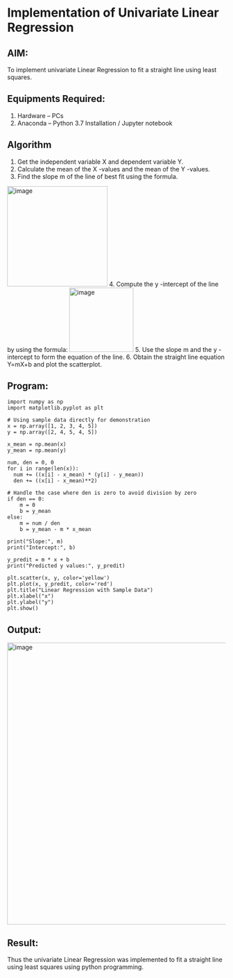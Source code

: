# Implementation of Univariate Linear Regression
## AIM:
To implement univariate Linear Regression to fit a straight line using least squares.

## Equipments Required:
1. Hardware – PCs
2. Anaconda – Python 3.7 Installation / Jupyter notebook

## Algorithm
1. Get the independent variable X and dependent variable Y.
2. Calculate the mean of the X -values and the mean of the Y -values.
3. Find the slope m of the line of best fit using the formula. 
<img width="231" alt="image" src="https://user-images.githubusercontent.com/93026020/192078527-b3b5ee3e-992f-46c4-865b-3b7ce4ac54ad.png">
4. Compute the y -intercept of the line by using the formula:
<img width="148" alt="image" src="https://user-images.githubusercontent.com/93026020/192078545-79d70b90-7e9d-4b85-9f8b-9d7548a4c5a4.png">
5. Use the slope m and the y -intercept to form the equation of the line.
6. Obtain the straight line equation Y=mX+b and plot the scatterplot.

## Program:
```
import numpy as np
import matplotlib.pyplot as plt

# Using sample data directly for demonstration
x = np.array([1, 2, 3, 4, 5])
y = np.array([2, 4, 5, 4, 5])

x_mean = np.mean(x)
y_mean = np.mean(y)

num, den = 0, 0
for i in range(len(x)):
  num += ((x[i] - x_mean) * (y[i] - y_mean))
  den += ((x[i] - x_mean)**2)

# Handle the case where den is zero to avoid division by zero
if den == 0:
    m = 0
    b = y_mean
else:
    m = num / den
    b = y_mean - m * x_mean

print("Slope:", m)
print("Intercept:", b)

y_predit = m * x + b
print("Predicted y values:", y_predit)

plt.scatter(x, y, color='yellow')
plt.plot(x, y_predit, color='red')
plt.title("Linear Regression with Sample Data")
plt.xlabel("x")
plt.ylabel("y")
plt.show()

```

## Output:

<img width="715" height="650" alt="image" src="https://github.com/user-attachments/assets/c38d0c0a-2ad2-4ceb-8768-164643723de3" />

## Result:
Thus the univariate Linear Regression was implemented to fit a straight line using least squares using python programming.
